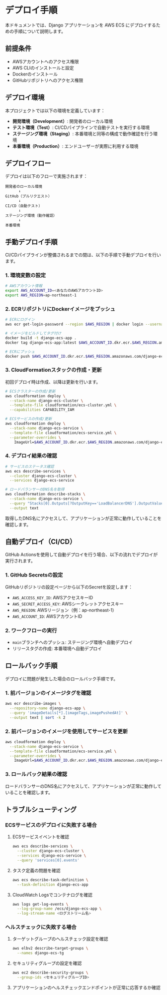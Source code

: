 # デプロイ手順

本ドキュメントでは、Django アプリケーションを AWS ECS にデプロイするための手順について説明します。

## 前提条件

- AWSアカウントへのアクセス権限
- AWS CLIのインストールと設定
- Dockerのインストール
- GitHubリポジトリへのアクセス権限

## デプロイ環境

本プロジェクトでは以下の環境を定義しています：

- **開発環境（Development）**: 開発者のローカル環境
- **テスト環境（Test）**: CI/CDパイプラインで自動テストを実行する環境
- **ステージング環境（Staging）**: 本番環境と同等の構成で動作確認を行う環境
- **本番環境（Production）**: エンドユーザーが実際に利用する環境

## デプロイフロー

デプロイは以下のフローで実施されます：

```
開発者のローカル環境
      ↓
GitHub（プルリクエスト）
      ↓
CI/CD（自動テスト）
      ↓
ステージング環境（動作確認）
      ↓
本番環境
```

## 手動デプロイ手順

CI/CDパイプラインが整備されるまでの間は、以下の手順で手動デプロイを行います。

### 1. 環境変数の設定

```bash
# AWSアカウント情報
export AWS_ACCOUNT_ID=<あなたのAWSアカウントID>
export AWS_REGION=ap-northeast-1
```

### 2. ECRリポジトリにDockerイメージをプッシュ

```bash
# ECRにログイン
aws ecr get-login-password --region $AWS_REGION | docker login --username AWS --password-stdin $AWS_ACCOUNT_ID.dkr.ecr.$AWS_REGION.amazonaws.com

# イメージをビルドしてタグ付け
docker build -t django-ecs-app .
docker tag django-ecs-app:latest $AWS_ACCOUNT_ID.dkr.ecr.$AWS_REGION.amazonaws.com/django-ecs-app:latest

# ECRにプッシュ
docker push $AWS_ACCOUNT_ID.dkr.ecr.$AWS_REGION.amazonaws.com/django-ecs-app:latest
```

### 3. CloudFormationスタックの作成・更新

初回デプロイ時は作成、以降は更新を行います。

```bash
# ECSクラスターの作成/更新
aws cloudformation deploy \
  --stack-name django-ecs-cluster \
  --template-file cloudformation/ecs-cluster.yml \
  --capabilities CAPABILITY_IAM

# ECSサービスの作成/更新
aws cloudformation deploy \
  --stack-name django-ecs-service \
  --template-file cloudformation/ecs-service.yml \
  --parameter-overrides \
    ImageUrl=$AWS_ACCOUNT_ID.dkr.ecr.$AWS_REGION.amazonaws.com/django-ecs-app:latest
```

### 4. デプロイ結果の確認

```bash
# サービスのステータス確認
aws ecs describe-services \
  --cluster django-ecs-cluster \
  --services django-ecs-service

# ロードバランサーのDNS名を取得
aws cloudformation describe-stacks \
  --stack-name django-ecs-service \
  --query "Stacks[0].Outputs[?OutputKey=='LoadBalancerDNS'].OutputValue" \
  --output text
```

取得したDNS名にアクセスして、アプリケーションが正常に動作していることを確認します。

## 自動デプロイ（CI/CD）

GitHub Actionsを使用して自動デプロイを行う場合、以下の流れでデプロイが実行されます。

### 1. GitHub Secretsの設定

GitHubリポジトリの設定ページから以下のSecretを設定します：

- `AWS_ACCESS_KEY_ID`: AWSアクセスキーID
- `AWS_SECRET_ACCESS_KEY`: AWSシークレットアクセスキー
- `AWS_REGION`: AWSリージョン（例：ap-northeast-1）
- `AWS_ACCOUNT_ID`: AWSアカウントID

### 2. ワークフローの実行

- `main`ブランチへのプッシュ: ステージング環境へ自動デプロイ
- リリースタグの作成: 本番環境へ自動デプロイ

## ロールバック手順

デプロイに問題が発生した場合のロールバック手順です。

### 1. 前バージョンのイメージタグを確認

```bash
aws ecr describe-images \
  --repository-name django-ecs-app \
  --query 'imageDetails[*].[imageTags,imagePushedAt]' \
  --output text | sort -k 2
```

### 2. 前バージョンのイメージを使用してサービスを更新

```bash
aws cloudformation deploy \
  --stack-name django-ecs-service \
  --template-file cloudformation/ecs-service.yml \
  --parameter-overrides \
    ImageUrl=$AWS_ACCOUNT_ID.dkr.ecr.$AWS_REGION.amazonaws.com/django-ecs-app:<前バージョンのタグ>
```

### 3. ロールバック結果の確認

ロードバランサーのDNS名にアクセスして、アプリケーションが正常に動作していることを確認します。

## トラブルシューティング

### ECSサービスのデプロイに失敗する場合

1. ECSサービスイベントを確認
   ```bash
   aws ecs describe-services \
     --cluster django-ecs-cluster \
     --services django-ecs-service \
     --query 'services[0].events'
   ```

2. タスク定義の問題を確認
   ```bash
   aws ecs describe-task-definition \
     --task-definition django-ecs-app
   ```

3. CloudWatch Logsでコンテナログを確認
   ```bash
   aws logs get-log-events \
     --log-group-name /ecs/django-ecs-app \
     --log-stream-name <ログストリーム名>
   ```

### ヘルスチェックに失敗する場合

1. ターゲットグループのヘルスチェック設定を確認
   ```bash
   aws elbv2 describe-target-groups \
     --names django-ecs-tg
   ```

2. セキュリティグループの設定を確認
   ```bash
   aws ec2 describe-security-groups \
     --group-ids <セキュリティグループID>
   ```

3. アプリケーションのヘルスチェックエンドポイントが正常に応答するか確認 